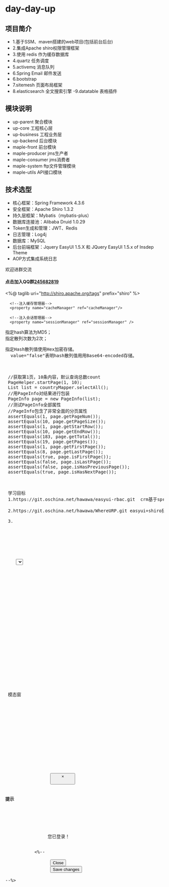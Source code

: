 # day-day-up
## 项目简介
- 1.基于SSM、maven搭建的web项目(包括前台后台)
- 2.集成Apache shiro权限管理框架 
- 3.使用 redis 作为缓存数据库
- 4.quartz    任务调度
- 5.activemq 消息队列
- 6.Spring Email 邮件发送
- 6.bootstrap 
- 7.sitemesh  页面布局框架
- 8.elasticsearch 全文搜索引擎
-9.datatable  表格插件


## 模块说明
- up-parent         聚合模块
- up-core           工程核心层
- up-business       工程业务层
- up-backend        后台模块
- maple-front       前台模块
- maple-producer    jms生产者
- maple-consumer    jms消费者
- maple-system      ftp文件管理模块
- maple-utils       API接口模块

## 技术选型
- 核心框架：Spring Framework 4.3.6
- 安全框架：Apache Shiro 1.3.2
- 持久层框架：Mybatis（mybatis-plus）
- 数据库连接池：Alibaba Druid 1.0.29
- Token生成和管理：JWT、Redis
- 日志管理：Log4j
- 数据库：MySQL
- 后台前端框架：Jquery EasyUI 1.5.X 和 JQuery EasyUI 1.5.x of Insdep Theme 
- AOP方式集成系统日志 


欢迎进群交流
#### 点击加入QQ群[245682819](https://jq.qq.com/?_wv=1027&k=47ErLEy)
<%@ taglib uri="http://shiro.apache.org/tags" prefix="shiro" %>

<!--securityManage-->
  <!-- 安全管理器 -->
  <bean id="securityManager" class="org.apache.shiro.web.mgt.DefaultWebSecurityManager">
      <property name="realm" ref="customRealm" />

      <!--注入缓存管理器-->
      <property name="cacheManager" ref="cacheManager"/>

      <!--注入会话管理器-->
      <property name="sessionManager" ref="sessionManager" />
  </bean>

  <property name="hashAlgorithmName" value="md5"/>指定hash算法为MD5；  
  <property name="hashIterations" value="2"/>指定散列次数为2次；
  <pre name="code" class="html"><property name="storedCredentialsHexEncoded"
   value="true"/>指定Hash散列值使用Hex加密存储。
  value="false"表明hash散列值用用Base64-encoded存储。
  
 
 
 //获取第1页，10条内容，默认查询总数count
 PageHelper.startPage(1, 10);
 List<Country> list = countryMapper.selectAll();
 //用PageInfo对结果进行包装
 PageInfo page = new PageInfo(list);
 //测试PageInfo全部属性
 //PageInfo包含了非常全面的分页属性
 assertEquals(1, page.getPageNum());
 assertEquals(10, page.getPageSize());
 assertEquals(1, page.getStartRow());
 assertEquals(10, page.getEndRow());
 assertEquals(183, page.getTotal());
 assertEquals(19, page.getPages());
 assertEquals(1, page.getFirstPage());
 assertEquals(8, page.getLastPage());
 assertEquals(true, page.isFirstPage());
 assertEquals(false, page.isLastPage());
 assertEquals(false, page.isHasPreviousPage());
 assertEquals(true, page.isHasNextPage());
 
 
 
 学习目标
 1.https://git.oschina.net/hawawa/easyui-rbac.git  crm基于springboot搭建的权限管理系统
 
 2.https://git.oschina.net/hawawa/WhereURP.git easyui+shiro搭建的权限管理系统
 
 3.
 
 
 
 
 
 
 
 	<select id="findRoleByIds" resultMap="RolePermissionResult" parameterType="list">
 		select 
 		r.id rid,
 		r.name,
 		r.role,
 		r.description,
 		r.is_show,
 		
 		p.id pid,
 		p.role_id,
 		p.resource_id,
 		p.permission_ids
 
 		from t_role r left outer join
 		t_role_resource_permission p on r.id = p.role_id where r.id in
 		<foreach collection="list" index="index" close=")" item="item" open="(" separator=",">#{item}</foreach>
 
 	</select>
 	
 		<resultMap type="Role" id="RolePermissionResult" extends="RoleResult">
    		<collection property="resourcePermissions" ofType="RoleResourcePermission">
    			<id property="id" column="pid"/>
    			<result property="resourceId" column="resource_id" />
    			<result property="permissionIds" column="permission_ids"/>
    			<association property="role" javaType="Role" />
    		</collection> 
    	</resultMap>
 
 
 
 
 
 
 
 
 <div class="row J_mainContent" id="content-main">
 
 
 
 
 
 
 模态窗
 
  <script>var ctx = '${ctx}', uid = '${user.id}', is_logined = '${status}';</script>
 
 <script type="text/javascript">
 
     if (is_logined) {
         $("#loginModal").modal('show');
         setTimeout(function(){
             $("#loginModal").modal('hide');
         },1000)
     }
 
 </script>
 
 <!-- Modal -->
 <div class="modal fade" id="loginModal" tabindex="-1" role="dialog" aria-labelledby="myModalLabel">
     <div class="modal-dialog" role="document">
         <div class="modal-content">
             <div class="modal-header">
                 <button type="button" class="close" data-dismiss="modal" aria-label="Close"><span aria-hidden="true">&times;</span>
                 </button>
                 <h4 class="modal-title" id="myModalLabel">提示</h4>
             </div>
             <div class="modal-body">
                您已登录！
             </div>
           <%--  <div class="modal-footer">
                 <button type="button" class="btn btn-default" data-dismiss="modal">Close</button>
                 <button type="button" class="btn btn-primary">Save changes</button>
             </div>--%>
         </div>
     </div>
 </div>
 
 